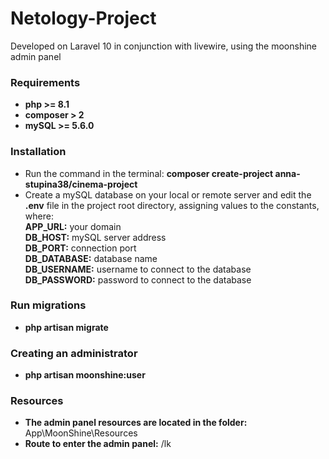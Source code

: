 # Netology-Project
Developed on Laravel 10 in conjunction with livewire, using the moonshine admin panel

### Requirements
* **php >= 8.1**
* **composer > 2**
* **mySQL >= 5.6.0**

### Installation
 * Run the command in the terminal: **composer create-project anna-stupina38/cinema-project**
 * Create a mySQL database on your local or remote server and edit the **.env** file in the project root directory, assigning values ​​to the constants, where:<br />
**APP_URL:** your domain<br />
**DB_HOST:** mySQL server address<br />
**DB_PORT:** connection port<br />
**DB_DATABASE:** database name<br />
**DB_USERNAME:** username to connect to the database<br />
**DB_PASSWORD:** password to connect to the database<br />


### Run migrations
 * **php artisan migrate**

### Creating an administrator
* **php artisan moonshine:user**

### Resources
* **The admin panel resources are located in the folder:** App\MoonShine\Resources
* **Route to enter the admin panel:** /lk
